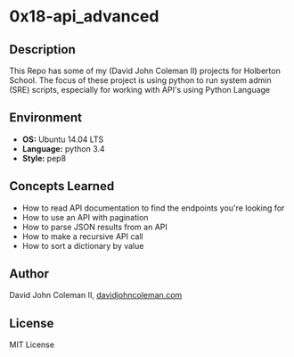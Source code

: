 # 0x18-api_advanced

## Description

This Repo has some of my (David John Coleman II) projects for Holberton School.
The focus of these project is using python to run system admin (SRE) scripts,
especially for working with API's using Python Language


## Environment

* __OS:__ Ubuntu 14.04 LTS
* __Language:__ python 3.4
* __Style:__ pep8

## Concepts Learned

* How to read API documentation to find the endpoints you're looking for
* How to use an API with pagination
* How to parse JSON results from an API
* How to make a recursive API call
* How to sort a dictionary by value

## Author

David John Coleman II, [davidjohncoleman.com](http://www.davidjohncoleman.com/)

## License

MIT License
